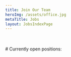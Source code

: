 ```yaml
---
title: Join Our Team
heroImg: /assets/office.jpg
metaTitle: Jobs
layout: JobsIndexPage
---
```


</br>
</br>
# Currently open positions:
